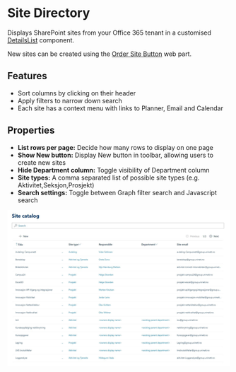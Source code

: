 # Site Directory

Displays SharePoint sites from your Office 365 tenant in a customised [DetailsList](https://developer.microsoft.com/en-us/fabric#/controls/web/detailslist) component.  

New sites can be created using the [Order Site Button](order-site.md) web part.

## Features

- Sort columns by clicking on their header
- Apply filters to narrow down search
- Each site has a context menu with links to Planner, Email and Calendar

## Properties

- **List rows per page:** Decide how many rows to display on one page
- **Show New button:** Display New button in toolbar, allowing users to create new sites
- **Hide Department column:** Toggle visibility of Department column
- **Site types:** A comma separated list of possible site types (e.g. Aktivitet,Seksjon,Prosjekt)
- **Search settings:** Toggle between Graph filter search and Javascript search

<p align="center">
  <img src="img/site-directory.JPG" alt="Site Directory demo"/>
</p>